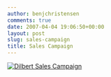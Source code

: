 ```yaml
---
author: benjchristensen
comments: true
date: 2007-04-04 19:06:50+00:00
layout: post
slug: sales-campaign
title: Sales Campaign
---
```


[![Dilbert Sales Campaign](https://benjchristensen.files.wordpress.com/2007/04/dilbert-increase-sales-small.thumbnail.jpg)](http://benjchristensen.files.wordpress.com/2007/04/dilbert-increase-sales-small.jpg)
